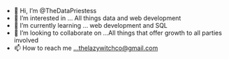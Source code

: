 - 👋 Hi, I’m @TheDataPriestess
- 👀 I’m interested in ... All things data and web development
- 🌱 I’m currently learning ... web development and SQL
- 💞️ I’m looking to collaborate on ...All things that offer growth to all parties involved
- 📫 How to reach me ...thelazywitchco@gmail.com

<!---
TheDataPriestess/TheDataPriestess is a ✨ special ✨ repository because its `README.md` (this file) appears on your GitHub profile.
You can click the Preview link to take a look at your changes.
--->
